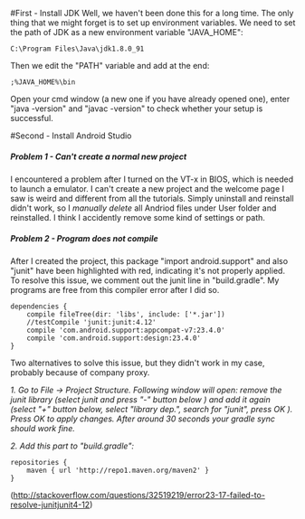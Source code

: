 #First - Install JDK
Well, we haven't been done this for a long time. The only thing that we might forget is to set up environment variables. We need to set the path of JDK as a new environment variable "JAVA_HOME":
```
C:\Program Files\Java\jdk1.8.0_91
```

Then we edit the "PATH" variable and add at the end:
```
;%JAVA_HOME%\bin
```
Open your cmd window (a new one if you have already opened one), enter "java -version" and "javac -version" to check whether your setup is successful.


#Second - Install Android Studio
##### Problem 1 - Can't create a normal new project
I encountered a problem after I turned on the VT-x in BIOS, which is needed to launch a emulator. I can't create a new project and the welcome page I saw is weird and different from all the tutorials. Simply uninstall and reinstall didn't work, so I *manually delete* all Andriod files under User folder and reinstalled. I think I accidently remove some kind of settings or path. 

##### Problem 2 - Program does not compile
After I created the project, this package "import android.support" and also "junit" have been highlighted with red, indicating it's not properly applied. To resolve this issue, we comment out the junit line in "build.gradle". My programs are free from this compiler error after I did so. 
```
dependencies {
    compile fileTree(dir: 'libs', include: ['*.jar'])
    //testCompile 'junit:junit:4.12'
    compile 'com.android.support:appcompat-v7:23.4.0'
    compile 'com.android.support:design:23.4.0'
}
```
Two alternatives to solve this issue, but they didn't work in my case, probably because of company proxy.

*1. Go to File -> Project Structure. Following window will open: remove the junit library (select junit and press "-" button below ) and add it again (select "+" button below, select "library dep.", search for "junit", press OK ). Press OK to apply changes. After around 30 seconds your gradle sync should work fine.*

*2. Add this part to "build.gradle":*
```
repositories {
    maven { url 'http://repo1.maven.org/maven2' }
}
```
(http://stackoverflow.com/questions/32519219/error23-17-failed-to-resolve-junitjunit4-12)

